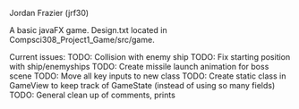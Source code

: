 Jordan Frazier (jrf30)

A basic javaFX game. Design.txt located in Compsci308_Project1_Game/src/game.

Current issues: 
TODO: Collision with enemy ship
TODO: Fix starting position with ship/enemyships
TODO: Create missile launch animation for boss scene
TODO: Move all key inputs to new class
TODO: Create static class in GameView to keep track of GameState (instead of using so many fields)
TODO: General clean up of comments, prints